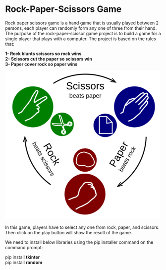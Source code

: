 # Rock-Paper-Scissors Game

Rock paper scissors game is a hand game that is usually played between 2 persons, each player can randomly form any one of three from their hand.
\
The purpose of the rock-paper-scissor game project is to build a game for a single player that plays with a computer. The project is based on the rules that:

**1- Rock blunts scissors so rock wins**
\
**2- Scissors cut the paper so scissors win**
\
**3- Paper cover rock so paper wins**


<img src='rock-paper-scissors.svg.png' width = 500>


In this game, players have to select any one from rock, paper, and scissors. Then click on the play button will show the result of the game.

We need to install below libraries using the pip installer command on the command prompt:

pip install **tkinter**
\
pip install **random**
